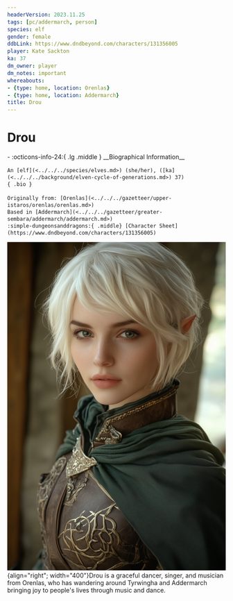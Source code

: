 ```yaml
---
headerVersion: 2023.11.25
tags: [pc/addermarch, person]
species: elf
gender: female
ddbLink: https://www.dndbeyond.com/characters/131356005
player: Kate Sackton
ka: 37
dm_owner: player
dm_notes: important
whereabouts:
- {type: home, location: Orenlas}
- {type: home, location: Addermarch}
title: Drou
---
```

# Drou
<div class="grid cards ext-narrow-margin ext-one-column" markdown>
- :octicons-info-24:{ .lg .middle } __Biographical Information__

    An [elf](<../../../species/elves.md>) (she/her), ([ka](<../../../background/elven-cycle-of-generations.md>) 37)  
    { .bio }

    Originally from: [Orenlas](<../../../gazetteer/upper-istaros/orenlas/orenlas.md>)
    Based in [Addermarch](<../../../gazetteer/greater-sembara/addermarch/addermarch.md>)
    :simple-dungeonsanddragons:{ .middle} [Character Sheet](https://www.dndbeyond.com/characters/131356005) 
</div>


![Drou Large](../../../assets/drou-large.png){align="right"; width="400"}Drou is a graceful dancer, singer, and musician from Orenlas, who has wandering around Tyrwingha and Addermarch bringing joy to people's lives through music and dance. 

